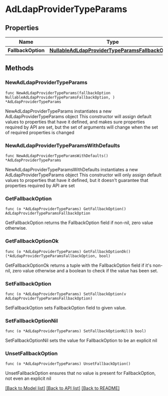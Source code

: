 # AdLdapProviderTypeParams

## Properties

Name | Type | Description | Notes
------------ | ------------- | ------------- | -------------
**FallbackOption** | [**NullableAdLdapProviderTypeParamsFallbackOption**](AdLdapProviderTypeParamsFallbackOption.md) |  | 

## Methods

### NewAdLdapProviderTypeParams

`func NewAdLdapProviderTypeParams(fallbackOption NullableAdLdapProviderTypeParamsFallbackOption, ) *AdLdapProviderTypeParams`

NewAdLdapProviderTypeParams instantiates a new AdLdapProviderTypeParams object
This constructor will assign default values to properties that have it defined,
and makes sure properties required by API are set, but the set of arguments
will change when the set of required properties is changed

### NewAdLdapProviderTypeParamsWithDefaults

`func NewAdLdapProviderTypeParamsWithDefaults() *AdLdapProviderTypeParams`

NewAdLdapProviderTypeParamsWithDefaults instantiates a new AdLdapProviderTypeParams object
This constructor will only assign default values to properties that have it defined,
but it doesn't guarantee that properties required by API are set

### GetFallbackOption

`func (o *AdLdapProviderTypeParams) GetFallbackOption() AdLdapProviderTypeParamsFallbackOption`

GetFallbackOption returns the FallbackOption field if non-nil, zero value otherwise.

### GetFallbackOptionOk

`func (o *AdLdapProviderTypeParams) GetFallbackOptionOk() (*AdLdapProviderTypeParamsFallbackOption, bool)`

GetFallbackOptionOk returns a tuple with the FallbackOption field if it's non-nil, zero value otherwise
and a boolean to check if the value has been set.

### SetFallbackOption

`func (o *AdLdapProviderTypeParams) SetFallbackOption(v AdLdapProviderTypeParamsFallbackOption)`

SetFallbackOption sets FallbackOption field to given value.


### SetFallbackOptionNil

`func (o *AdLdapProviderTypeParams) SetFallbackOptionNil(b bool)`

 SetFallbackOptionNil sets the value for FallbackOption to be an explicit nil

### UnsetFallbackOption
`func (o *AdLdapProviderTypeParams) UnsetFallbackOption()`

UnsetFallbackOption ensures that no value is present for FallbackOption, not even an explicit nil

[[Back to Model list]](../README.md#documentation-for-models) [[Back to API list]](../README.md#documentation-for-api-endpoints) [[Back to README]](../README.md)


